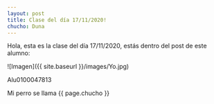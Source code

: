 ```yaml
---
layout: post
title: Clase del día 17/11/2020!
chucho: Duna
---
```


Hola, esta es la clase del día 17/11/2020, estás dentro del post de este alumno:

![Imagen]({{ site.baseurl }}/images/Yo.jpg)

Alu0100047813

Mi perro se llama {{ page.chucho }}